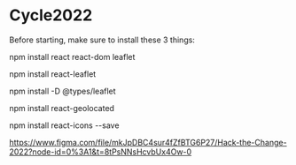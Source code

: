 # Cycle2022

Before starting, make sure to install these 3 things:


npm install react react-dom leaflet 

npm install react-leaflet 

npm install -D @types/leaflet 

npm install react-geolocated

npm install react-icons --save

https://www.figma.com/file/mkJpDBC4sur4fZfBTG6P27/Hack-the-Change-2022?node-id=0%3A1&t=8tPsNNsHcvbUx4Ow-0 
